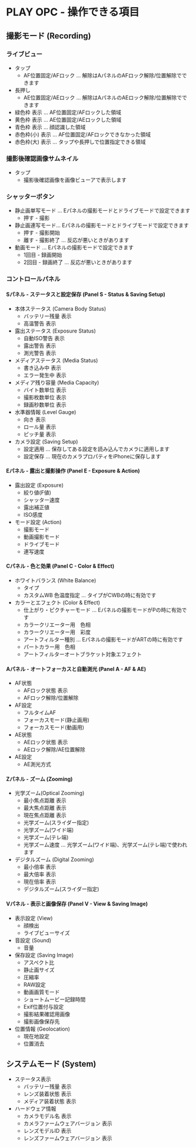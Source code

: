 # PLAY OPC - 操作できる項目

## 撮影モード (Recording)

### ライブビュー

* タップ
  * AF位置固定/AFロック ... 解除はAパネルのAFロック解除/位置解除でできます
* 長押し
  * AE位置固定/AEロック ... 解除はAパネルのAEロック解除/位置解除でできます
* 緑色枠 表示 ... AF位置固定/AFロックした領域
* 黄色枠 表示 ... AE位置固定/AEロックした領域
* 青色枠 表示 ... 顔認識した領域
* 赤色枠(小) 表示 ... AF位置固定/AFロックできなかった領域
* 赤色枠(大) 表示 ... タップや長押しで位置指定できる領域

### 撮影後確認画像サムネイル

* タップ
  * 撮影後確認画像を画像ビューアで表示します

### シャッターボタン

* 静止画単写モード ... Eパネルの撮影モードとドライブモードで設定できます
  * 押す - 撮影
* 静止画連写モード... Eパネルの撮影モードとドライブモードで設定できます
  * 押す - 撮影開始
  * 離す - 撮影終了 ... 反応が悪いときがあります
* 動画モード ... Eパネルの撮影モードで設定できます
  * 1回目 - 録画開始
  * 2回目 - 録画終了 ... 反応が悪いときがあります

### コントロールパネル

#### Sパネル - ステータスと設定保存 (Panel S - Status & Saving Setup)

* 本体ステータス (Camera Body Status)
  * バッテリー残量 表示
  * 高温警告 表示
* 露出ステータス (Exposure Status)
  * 自動ISO警告 表示
  * 露出警告 表示
  * 測光警告 表示
* メディアステータス (Media Status)
  * 書き込み中 表示
  * エラー発生中 表示
* メディア残り容量 (Media Capacity)
  * バイト数単位 表示
  * 撮影枚数単位 表示
  * 録画秒数単位 表示
* 水準器情報 (Level Gauge)
  * 向き 表示
  * ロール量 表示
  * ピッチ量 表示
* カメラ設定 (Saving Setup)
  * 設定適用 ... 保存してある設定を読み込んでカメラに適用します
  * 設定保存 ... 現在のカメラプロパティをiPhoneに保存します

#### Eパネル - 露出と撮影操作 (Panel E - Exposure & Action)

* 露出設定 (Exposure)
  * 絞り値(F値)
  * シャッター速度
  * 露出補正値
  * ISO感度
* モード設定 (Action)
  * 撮影モード
  * 動画撮影モード
  * ドライブモード
  * 連写速度

#### Cパネル - 色と効果 (Panel C - Color & Effect)

* ホワイトバランス (White Balance)
  * タイプ
  * カスタムWB 色温度指定 ... タイプがCWBの時に有効です
* カラーとエフェクト (Color & Effect)
  * 仕上がり・ピクチャーモード ... Eパネルの撮影モードがPの時に有効です
  * カラークリエーター用　色相
  * カラークリエーター用　彩度
  * アートフィルター種別 ... Eパネルの撮影モードがARTの時に有効です
  * パートカラー用　色相
  * アートフィルターオートブラケット対象エフェクト

#### Aパネル - オートフォーカスと自動測光 (Panel A - AF & AE)

* AF状態
  * AFロック状態 表示
  * AFロック解除/位置解除
* AF設定
  * フルタイムAF
  * フォーカスモード(静止画用)
  * フォーカスモード(動画用)
* AE状態
  * AEロック状態 表示
  * AEロック解除/AE位置解除
* AE設定
  * AE測光方式

#### Zパネル - ズーム (Zooming)

* 光学ズーム(Optical Zooming)
  * 最小焦点距離 表示
  * 最大焦点距離 表示
  * 現在焦点距離 表示
  * 光学ズーム(スライダー指定)
  * 光学ズーム(ワイド端)
  * 光学ズーム(テレ端)
  * 光学ズーム速度 ... 光学ズーム(ワイド端)、光学ズーム(テレ端)で使われます
* デジタルズーム (Digital Zooming)
  * 最小倍率 表示
  * 最大倍率 表示
  * 現在倍率 表示
  * デジタルズーム(スライダー指定)

#### Vパネル - 表示と画像保存 (Panel V - View & Saving Image)

* 表示設定 (View)
  * 顔検出
  * ライブビューサイズ
* 音設定 (Sound)
  * 音量
* 保存設定 (Saving Image)
  * アスペクト比
  * 静止画サイズ
  * 圧縮率
  * RAW設定
  * 動画画質モード
  * ショートムービー記録時間
  * Exif位置付与設定
  * 撮影結果確認用画像
  * 撮影画像保存先
* 位置情報 (Geolocation)
  * 現在地設定
  * 位置消去

## システムモード (System)

* ステータス表示
  * バッテリー残量 表示
  * レンズ装着状態 表示
  * メディア装着状態 表示
* ハードウェア情報
  * カメラモデル名 表示
  * カメラファームウェアバージョン 表示
  * レンズモデルID 表示
  * レンズファームウェアバージョン 表示
